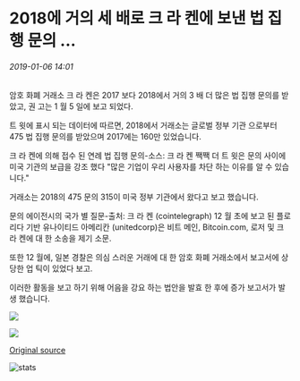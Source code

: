 # 2018에 거의 세 배로 크 라 켄에 보낸 법 집행 문의 ...

###### 2019-01-06 14:01

암호 화폐 거래소 크 라 켄은 2017 보다 2018에서 거의 3 배 더 많은 법 집행 문의를 받았고, 권 고는 1 월 5 일에 보고 되었다.

트 윗에 표시 되는 데이터에 따르면, 2018에서 거래소는 글로벌 정부 기관 으로부터 475 법 집행 문의를 받았으며 2017에는 160만 있었습니다.

크 라 켄에 의해 접수 된 연례 법 집행 문의-소스: 크 라 켄 짹짹 더 트 윗은 문의 사이에 미국 기관의 보급을 강조 했다 "많은 기업이 우리 사용자를 차단 하는 이유를 알 수 있습니다."

거래소는 2018의 475 문의 315이 미국 정부 기관에서 왔다고 보고 했습니다.

문의 에이전시의 국가 별 질문-출처: 크 라 켄 (cointelegraph) 12 월 초에 보고 된 플로리다 기반 유나이티드 아메리칸 (unitedcorp)은 비트 메인, Bitcoin.com, 로저 및 크 라 켄에 대 한 소송을 제기 소문.

또한 12 월에, 일본 경찰은 의심 스러운 거래에 대 한 암호 화폐 거래소에서 보고서에 상당한 업 틱이 있었다 보고.

이러한 활동을 보고 하기 위해 어음을 강요 하는 법안을 발효 한 후에 증가 보고서가 발생 했습니다.

![](https://s3.cointelegraph.com/storage/uploads/view/c7aea727ec8e02b472aadf44a44d6f35.png)

![](https://s3.cointelegraph.com/storage/uploads/view/9debe6113cc5aaa62f4a012d4182ac58.jpg)

[Original source](https://cointelegraph.com/news/law-enforcement-inquiries-sent-to-kraken-nearly-tripled-in-2018)

![stats](https://c.statcounter.com/11760860/0/a89fa40b/1/ "stats")